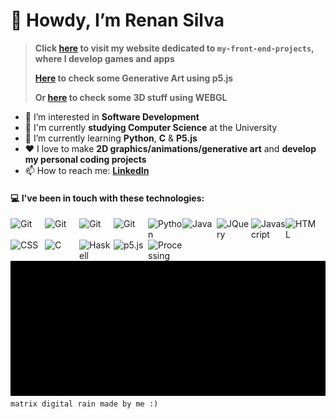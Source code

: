 # 👋 Howdy, I’m Renan Silva
> **Click [here](https://renans2.github.io/my-front-end-projects/ "renans2.github.io/my-front-end-projects") to visit my website dedicated to `my-front-end-projects`, where I develop games and apps**
> 
> **[Here](https://renans2.github.io/sketching-with-p5js/ "renans2.github.io/sketching-with-p5js") to check some Generative Art using p5.js**
> 
> **Or [here](https://renans2.github.io/webgl-with-p5js/ "renans2.github.io/webgl-with-p5js") to check some 3D stuff using WEBGL**
- 👀 I’m interested in **Software Development**
- :school: I'm currently **studying Computer Science** at the University
- :pencil: I’m currently learning **Python**, **C** & **P5.js**
- :heart: I love to make **2D graphics/animations/generative art** and **develop my personal coding projects**
- 📫 How to reach me: **[LinkedIn](https://www.linkedin.com/in/renan-andrade-silva/ "LinkedIn")**

#### :computer: I've been in touch with these technologies:
<img align="left" width="55px" title="Git"        src="https://cdn.jsdelivr.net/gh/devicons/devicon@latest/icons/express/express-original.svg" />
<img align="left" width="55px" title="Git"        src="https://cdn.jsdelivr.net/gh/devicons/devicon@latest/icons/react/react-original.svg" />
<img align="left" width="55px" title="Git"        src="https://cdn.jsdelivr.net/gh/devicons/devicon@latest/icons/nodejs/nodejs-plain-wordmark.svg" />

<img align="left" width="55px" title="Git"        src="https://cdn.jsdelivr.net/gh/devicons/devicon@latest/icons/git/git-original.svg" />
<img align="left" width="55px" title="Python"     src="https://cdn.jsdelivr.net/gh/devicons/devicon@latest/icons/python/python-original.svg" />
<img align="left" width="55px" title="Java"       src="https://cdn.jsdelivr.net/gh/devicons/devicon@latest/icons/java/java-original.svg" />
<img align="left" width="55px" title="JQuery"     src="https://cdn.jsdelivr.net/gh/devicons/devicon@latest/icons/jquery/jquery-plain-wordmark.svg" />
<img align="left" width="55px" title="Javascript" src="https://cdn.jsdelivr.net/gh/devicons/devicon@latest/icons/javascript/javascript-original.svg" />
<img align="left" width="55px" title="HTML"       src="https://cdn.jsdelivr.net/gh/devicons/devicon@latest/icons/html5/html5-original.svg" />
<img align="left" width="55px" title="CSS"        src="https://cdn.jsdelivr.net/gh/devicons/devicon@latest/icons/css3/css3-original.svg" />
<img align="left" width="55px" title="C"          src="https://cdn.jsdelivr.net/gh/devicons/devicon@latest/icons/c/c-original.svg" />
<img align="left" width="55px" title="Haskell"    src="https://cdn.jsdelivr.net/gh/devicons/devicon@latest/icons/haskell/haskell-original.svg" />
<img align="left" width="55px" title="p5.js"      src="https://cdn.jsdelivr.net/gh/devicons/devicon@latest/icons/p5js/p5js-original.svg" />
<img align="left" width="55px" title="Processing" src="https://cdn.jsdelivr.net/gh/devicons/devicon@latest/icons/processing/processing-original.svg" />

<br><br><br><br>
<img width="815px" src="output2.gif" />
<br>
`matrix digital rain made by me :)`

<!---
renans2/renans2 is a ✨ special ✨ repository because its `README.md` (this file) appears on your GitHub profile.
You can click the Preview link to take a look at your changes.
--->
